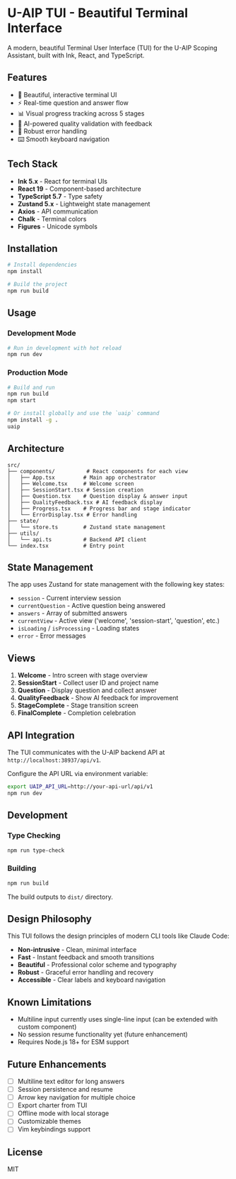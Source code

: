 # U-AIP TUI - Beautiful Terminal Interface

A modern, beautiful Terminal User Interface (TUI) for the U-AIP Scoping Assistant, built with Ink, React, and TypeScript.

## Features

- 🎨 Beautiful, interactive terminal UI
- ⚡ Real-time question and answer flow
- 📊 Visual progress tracking across 5 stages
- 🤖 AI-powered quality validation with feedback
- 🎯 Robust error handling
- ⌨️  Smooth keyboard navigation

## Tech Stack

- **Ink 5.x** - React for terminal UIs
- **React 19** - Component-based architecture
- **TypeScript 5.7** - Type safety
- **Zustand 5.x** - Lightweight state management
- **Axios** - API communication
- **Chalk** - Terminal colors
- **Figures** - Unicode symbols

## Installation

```bash
# Install dependencies
npm install

# Build the project
npm run build
```

## Usage

### Development Mode

```bash
# Run in development with hot reload
npm run dev
```

### Production Mode

```bash
# Build and run
npm run build
npm start

# Or install globally and use the `uaip` command
npm install -g .
uaip
```

## Architecture

```
src/
├── components/          # React components for each view
│   ├── App.tsx         # Main app orchestrator
│   ├── Welcome.tsx     # Welcome screen
│   ├── SessionStart.tsx # Session creation
│   ├── Question.tsx    # Question display & answer input
│   ├── QualityFeedback.tsx # AI feedback display
│   ├── Progress.tsx    # Progress bar and stage indicator
│   └── ErrorDisplay.tsx # Error handling
├── state/
│   └── store.ts        # Zustand state management
├── utils/
│   └── api.ts          # Backend API client
└── index.tsx           # Entry point
```

## State Management

The app uses Zustand for state management with the following key states:

- `session` - Current interview session
- `currentQuestion` - Active question being answered
- `answers` - Array of submitted answers
- `currentView` - Active view ('welcome', 'session-start', 'question', etc.)
- `isLoading` / `isProcessing` - Loading states
- `error` - Error messages

## Views

1. **Welcome** - Intro screen with stage overview
2. **SessionStart** - Collect user ID and project name
3. **Question** - Display question and collect answer
4. **QualityFeedback** - Show AI feedback for improvement
5. **StageComplete** - Stage transition screen
6. **FinalComplete** - Completion celebration

## API Integration

The TUI communicates with the U-AIP backend API at `http://localhost:38937/api/v1`.

Configure the API URL via environment variable:

```bash
export UAIP_API_URL=http://your-api-url/api/v1
npm run dev
```

## Development

### Type Checking

```bash
npm run type-check
```

### Building

```bash
npm run build
```

The build outputs to `dist/` directory.

## Design Philosophy

This TUI follows the design principles of modern CLI tools like Claude Code:

- **Non-intrusive** - Clean, minimal interface
- **Fast** - Instant feedback and smooth transitions
- **Beautiful** - Professional color scheme and typography
- **Robust** - Graceful error handling and recovery
- **Accessible** - Clear labels and keyboard navigation

## Known Limitations

- Multiline input currently uses single-line input (can be extended with custom component)
- No session resume functionality yet (future enhancement)
- Requires Node.js 18+ for ESM support

## Future Enhancements

- [ ] Multiline text editor for long answers
- [ ] Session persistence and resume
- [ ] Arrow key navigation for multiple choice
- [ ] Export charter from TUI
- [ ] Offline mode with local storage
- [ ] Customizable themes
- [ ] Vim keybindings support

## License

MIT
